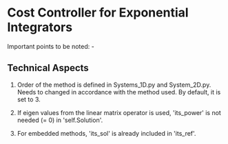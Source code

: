 # Cost Controller for Exponential Integrators

Important points to be noted: -




## Technical Aspects

1. Order of the method is defined in Systems_1D.py and System_2D.py. Needs to changed in accordance with the method used. 
By default, it is set to 3.

2. If eigen values from the linear matrix operator is used, 'its_power' is not needed (= 0) in 'self.Solution'.

3. For embedded methods, 'its_sol' is already included in 'its_ref'.
